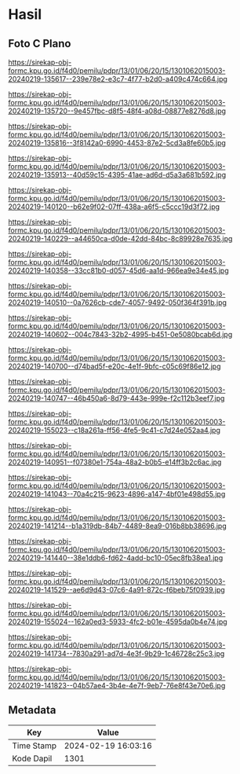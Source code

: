 # Hasil

## Foto C Plano

https://sirekap-obj-formc.kpu.go.id/f4d0/pemilu/pdpr/13/01/06/20/15/1301062015003-20240219-135617--239e78e2-e3c7-4f77-b2d0-a409c474c664.jpg

https://sirekap-obj-formc.kpu.go.id/f4d0/pemilu/pdpr/13/01/06/20/15/1301062015003-20240219-135720--9e457fbc-d8f5-48f4-a08d-08877e8276d8.jpg

https://sirekap-obj-formc.kpu.go.id/f4d0/pemilu/pdpr/13/01/06/20/15/1301062015003-20240219-135816--3f8142a0-6990-4453-87e2-5cd3a8fe60b5.jpg

https://sirekap-obj-formc.kpu.go.id/f4d0/pemilu/pdpr/13/01/06/20/15/1301062015003-20240219-135913--40d59c15-4395-41ae-ad6d-d5a3a681b592.jpg

https://sirekap-obj-formc.kpu.go.id/f4d0/pemilu/pdpr/13/01/06/20/15/1301062015003-20240219-140120--b62e9f02-07ff-438a-a6f5-c5ccc19d3f72.jpg

https://sirekap-obj-formc.kpu.go.id/f4d0/pemilu/pdpr/13/01/06/20/15/1301062015003-20240219-140229--a44650ca-d0de-42dd-84bc-8c89928e7635.jpg

https://sirekap-obj-formc.kpu.go.id/f4d0/pemilu/pdpr/13/01/06/20/15/1301062015003-20240219-140358--33cc81b0-d057-45d6-aa1d-966ea9e34e45.jpg

https://sirekap-obj-formc.kpu.go.id/f4d0/pemilu/pdpr/13/01/06/20/15/1301062015003-20240219-140510--0a7626cb-cde7-4057-9492-050f364f391b.jpg

https://sirekap-obj-formc.kpu.go.id/f4d0/pemilu/pdpr/13/01/06/20/15/1301062015003-20240219-140602--004c7843-32b2-4995-b451-0e5080bcab6d.jpg

https://sirekap-obj-formc.kpu.go.id/f4d0/pemilu/pdpr/13/01/06/20/15/1301062015003-20240219-140700--d74bad5f-e20c-4e1f-9bfc-c05c69f86e12.jpg

https://sirekap-obj-formc.kpu.go.id/f4d0/pemilu/pdpr/13/01/06/20/15/1301062015003-20240219-140747--46b450a6-8d79-443e-999e-f2c112b3eef7.jpg

https://sirekap-obj-formc.kpu.go.id/f4d0/pemilu/pdpr/13/01/06/20/15/1301062015003-20240219-155023--c18a261a-ff56-4fe5-9c41-c7d24e052aa4.jpg

https://sirekap-obj-formc.kpu.go.id/f4d0/pemilu/pdpr/13/01/06/20/15/1301062015003-20240219-140951--f07380e1-754a-48a2-b0b5-e14ff3b2c6ac.jpg

https://sirekap-obj-formc.kpu.go.id/f4d0/pemilu/pdpr/13/01/06/20/15/1301062015003-20240219-141043--70a4c215-9623-4896-a147-4bf01e498d55.jpg

https://sirekap-obj-formc.kpu.go.id/f4d0/pemilu/pdpr/13/01/06/20/15/1301062015003-20240219-141214--b1a319db-84b7-4489-8ea9-016b8bb38696.jpg

https://sirekap-obj-formc.kpu.go.id/f4d0/pemilu/pdpr/13/01/06/20/15/1301062015003-20240219-141440--38e1ddb6-fd62-4add-bc10-05ec8fb38ea1.jpg

https://sirekap-obj-formc.kpu.go.id/f4d0/pemilu/pdpr/13/01/06/20/15/1301062015003-20240219-141529--ae6d9d43-07c6-4a91-872c-f6beb75f0939.jpg

https://sirekap-obj-formc.kpu.go.id/f4d0/pemilu/pdpr/13/01/06/20/15/1301062015003-20240219-155024--162a0ed3-5933-4fc2-b01e-4595da0b4e74.jpg

https://sirekap-obj-formc.kpu.go.id/f4d0/pemilu/pdpr/13/01/06/20/15/1301062015003-20240219-141734--7830a291-ad7d-4e3f-9b29-1c46728c25c3.jpg

https://sirekap-obj-formc.kpu.go.id/f4d0/pemilu/pdpr/13/01/06/20/15/1301062015003-20240219-141823--04b57ae4-3b4e-4e7f-9eb7-76e8f43e70e6.jpg


## Metadata

| Key        | Value               |
| ---------- | ------------------- |
| Time Stamp | 2024-02-19 16:03:16 |
| Kode Dapil | 1301                |



